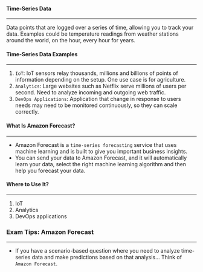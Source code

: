 #### Time-Series Data

___
Data points that are logged over a series of time, allowing you to track your data. Examples could be temperature
readings from weather stations around the world, on the hour, every hour for years.

#### Time-Series Data Examples

___

1. `IoT`: IoT sensors relay thousands, millions and billions of points of information depending on the setup. One use
   case is for agriculture.
2. `Analytics`: Large websites such as Netflix serve millions of users per second. Need to analyze incoming and
   outgoing web traffic.
3. `DevOps Applications`: Application that change in response to users needs may need to be monitored continuously, so
   they can scale correctly.

#### What Is Amazon Forecast?

___

* Amazon Forecast is a `time-series forecasting` service that uses machine learning and is built to give you important
  business insights.
* You can send your data to Amazon Forecast, and it will automatically learn your data, select the right machine
  learning
  algorithm and then help you forecast your data.

#### Where to Use It?

___

1. IoT
2. Analytics
3. DevOps applications

### Exam Tips: Amazon Forecast

___

* If you have a scenario-based question where you need to analyze time-series data and make predictions based on that
  analysis... Think of `Amazon Forecast`.